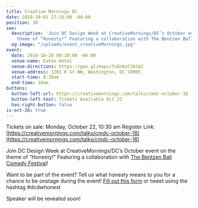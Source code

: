 ```yaml
---
title: Creative Mornings DC
date: 2018-10-01 17:16:00 -04:00
position: 30
seo:
  description: 'Join DC Design Week at CreativeMornings/DC’s October event on the
    theme of “Honesty!” Featuring a collaboration with The Bentzen Ball Comedy Festival! '
  og-image: "/uploads/event_creativeMornings.jpg"
event:
  date: 2018-10-26 08:30:00 -04:00
  venue-name: Eaton Hotel
  venue-directions: https://goo.gl/maps/fuGnAzC3A1A2
  venue-address: 1201 K St NW, Washington, DC 20005
  start-time: 8:30am
  end-time: 10am
buttons:
  button-left-url: https://creativemornings.com/talks/cmdc-october-18
  button-left-text: Tickets Available Oct 22
  has-right-button: false
is-oct-26: true
---
```


Tickets on sale: Monday, October 22, 10:30 am
Register Link: [https://creativemornings.com/talks/cmdc-october-18](https://creativemornings.com/talks/cmdc-october-18)

Join DC Design Week at CreativeMornings/DC’s October event on the theme of “Honesty!” Featuring a collaboration with [The Bentzen Ball Comedy Festival](https://brightestyoungthings.com/bentzen-ball)! 

Want to be part of the event? Tell us what honesty means to you for a chance to be onstage during the event! [Fill out this form](https://docs.google.com/forms/d/e/1FAIpQLSeIf_KP2cIRt6Zz3Hm9VgXX8TijGLmf0U_n0bqqp56UV3yY_Q/viewform?usp=sf_link) or tweet using the hashtag #dcdwhonest

Speaker will be revealed soon!
